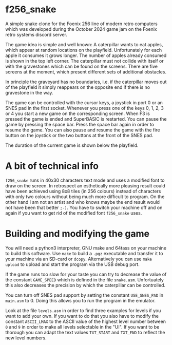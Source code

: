 # f256_snake
A simple snake clone for the Foenix 256 line of modern retro computers which was developed 
during the October 2024 game jam on the Foenix retro systems discord server. 

The game idea is simple and well known: A caterpillar wants to eat apples, which appear at
random locations on the playfield. Unfortunately for each apple it consumes it grows longer. 
The number of apples already consumed is shown in the top left corner. The caterpillar must not 
collide with itself or with the gravestones which can be found on the screens. There are 
five screens at the moment, which present different sets of additional obstacles.

In principle the graveyard has no boundaries, i.e. if the caterpillar moves out of the playfield 
it simply reappears on the opposite end if there is no gravestone in the way.

The game can be controlled with the cursor keys, a joystick in port 0 or an SNES pad in the first
socket. Whenever you press one of the keys 0, 1, 2, 3 or 4 you start a new game on the corresponding screen. 
When F3 is pressed the game is ended and SuperBASIC is restarted. You can pause the game by pressing 
the space bar. Press the space bar again in order to resume the game. You can also pause and resume
the game with the fire button on the joystick or the two buttons at the front of the SNES pad.

The duration of the current game
is shown below the playfield.

# A bit of technical info

`f256_snake` runs in 40x30 characters text mode and uses a modified font to draw on the screen. 
In retrospect an esthetically more pleasing result could have been achieved using 8x8 tiles 
(in 256 colours) instead of characters with only two colours without being much more difficult 
to program. On the other hand I am not an artist and who knows maybe the end result would not 
have been that better `;-)`. You have to switch your machine off and on again if you want to get rid 
of the modified font `f256_snake` uses.


# Building and modifying the game

You will need a python3 interpreter, GNU make and 64tass on your machine to build this software.
Use `make` to build a `.pgz` executable and transfer it to your machine via an SD-card or `dcopy`.
Alternatively you can use `make upload` to upload and start the program via the USB debug port.

If the game runs too slow for your taste you can try to decrease the value of the constant 
`GAME_SPEED` which is defined in the file `snake.asm`. Unfortuately this also decreases the precision
by which the caterpillar can be controlled.

You can turn off SNES pad support by setting the constant `USE_SNES_PAD` in `main.asm` to 0. Doing
this allows you to run the program in the emulator.

Look at the file `levels.asm` in order to find three examples for levels if you want to add your own.
If you want to do that you also have to modify the constant `ASCII_LMAX` to the ASCII value of the 
highest level number between `0` and `9` in order to make all levels selectable in the "UI". 
If you want to be thorough you can adapt the text values `TXT_START` and `TXT_END` to reflect 
the new level numbers.
